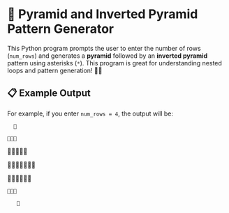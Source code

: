 # 🎇 Pyramid and Inverted Pyramid Pattern Generator

This Python program prompts the user to enter the number of rows (`num_rows`) and generates a **pyramid** followed by an **inverted pyramid** pattern using asterisks (`*`). This program is great for understanding nested loops and pattern generation! 🔺🔻

## 📋 Example Output

For example, if you enter `num_rows = 4`, the output will be:

      💎
      
    💎💎💎
    
  💎💎💎💎💎
  
💎💎💎💎💎💎💎

 💎💎💎💎💎💎
 
    💎💎💎
    
       💎

